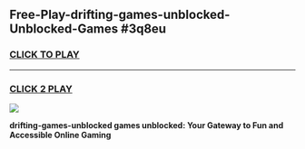 
## Free-Play-drifting-games-unblocked-Unblocked-Games #3q8eu
<h3>
<a href="https://news.freeplayer.one?title=drifting-games-unblocked&ref=8M">CLICK TO PLAY</a></h3>
<hr>

<h3>
<a href="https://news.freeplayer.one?title=drifting-games-unblocked&ref=8M">CLICK 2 PLAY</a>
  
</h3>

<a href="https://news.freeplayer.one?title=drifting-games-unblocked&ref=8M"><img src="https://clearcache.store/games.png"></a>


**drifting-games-unblocked games unblocked: Your Gateway to Fun and Accessible Online Gaming**
